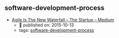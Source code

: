 software-development-process 
---
* [Agile Is The New Waterfall – The Startup – Medium](https://medium.com/swlh/agile-is-the-new-waterfall-f7baef5d026d)
    * :calendar: published on: 2015-10-13
    * tags: [software-development-process](../tags/software-development-process.md)
